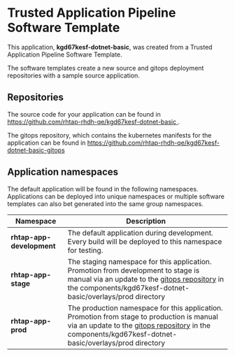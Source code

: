 # Trusted Application Pipeline Software Template

This application, **kgd67kesf-dotnet-basic**, was created from a Trusted Application Pipeline Software Template.

The software templates create a new source and gitops deployment repositories with a sample source application. 

## Repositories

The source code for your application can be found in [https://github.com/rhtap-rhdh-qe/kgd67kesf-dotnet-basic ](https://github.com/rhtap-rhdh-qe/kgd67kesf-dotnet-basic ).
 
The gitops repository, which contains the kubernetes manifests for the application can be found in 
[https://github.com/rhtap-rhdh-qe/kgd67kesf-dotnet-basic-gitops ](https://github.com/rhtap-rhdh-qe/kgd67kesf-dotnet-basic-gitops ) 

## Application namespaces 

The default application will be found in the following namespaces. Applications can be deployed into unique namespaces or multiple software templates can also bet generated into the same group namespaces.  

|  Namespace   |  Description   |  
| -------- | -------- |   
| **rhtap-app-development** | The default application during development. Every build will be deployed to this namespace for testing. | 
| **rhtap-app-stage** | The staging namespace for this application. Promotion from development to stage is manual via an update to the [gitops repository](https://github.com/rhtap-rhdh-qe/kgd67kesf-dotnet-basic-gitops ) in the components/kgd67kesf-dotnet-basic/overlays/prod directory |  
| **rhtap-app-prod** | The production namespace for this application. Promotion from stage to production is manual via an update to the [gitops repository](https://github.com/rhtap-rhdh-qe/kgd67kesf-dotnet-basic-gitops ) in the components/kgd67kesf-dotnet-basic/overlays/prod directory | 